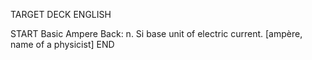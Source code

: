 TARGET DECK
ENGLISH

START
Basic
Ampere
Back: n. Si base unit of electric current. [ampère, name of a physicist]
END
